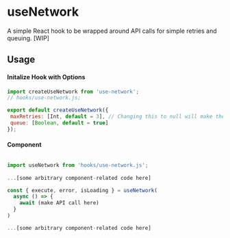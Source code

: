 # useNetwork
A simple React hook to be wrapped around API calls for simple retries and queuing. [WIP]

## Usage

#### Initalize Hook with Options

```js
import createUseNetwork from 'use-network';
// hooks/use-network.js;

export default createUseNetwork({
 maxRetries: [Int, default = 3], // Changing this to null will make the hook constantly attempt to reconnect, otherwise, none of the calls will be attempted again until another network call is made, which will restart the retry process.
 queue: [Boolean, default = true]
});
```

#### Component
```jsx

import useNetwork from 'hooks/use-network.js';
 
...[some arbitrary component-related code here]

const { execute, error, isLoading } = useNetwork(
  async () => {
    await (make API call here)
  }
)

...[some arbitrary component-related code here]
```

